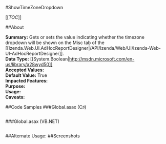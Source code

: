 #ShowTimeZoneDropdown

[[_TOC_]]

##About

**Summary:** Gets or sets the value indicating whether the timezone dropdown will be shown on the Misc tab of the [[Izenda.Web.UI.AdHocReportDesigner|/API/Izenda/Web/UI/Izenda-Web-UI-AdHocReportDesigner]].  
**Data Type:** [[System.Boolean|http://msdn.microsoft.com/en-us/library/a28wyd50]]  
**Accepted Values:**   
**Default Value:** True  
**Impacted Features:**   
**Purpose:**   
**Usage:**   
**Caveats:**   

##Code Samples
###Global.asax (C♯)

```csharp
```

###Global.asax (VB.NET)

```visualbasic
```
##Alternate Usage: 
##Screenshots

